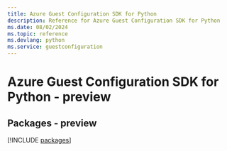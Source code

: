 ```yaml
---
title: Azure Guest Configuration SDK for Python
description: Reference for Azure Guest Configuration SDK for Python
ms.date: 08/02/2024
ms.topic: reference
ms.devlang: python
ms.service: guestconfiguration
---
```

# Azure Guest Configuration SDK for Python - preview
## Packages - preview
[!INCLUDE [packages](guest-configuration-index.md)]